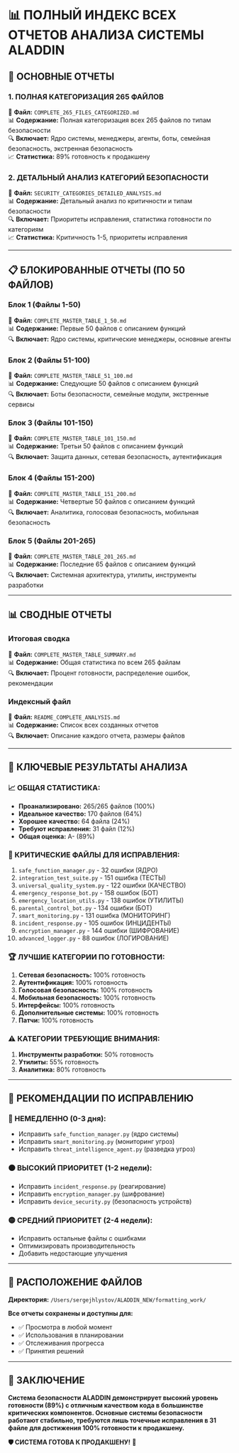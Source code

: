 # 📊 ПОЛНЫЙ ИНДЕКС ВСЕХ ОТЧЕТОВ АНАЛИЗА СИСТЕМЫ ALADDIN

## 🎯 **ОСНОВНЫЕ ОТЧЕТЫ**

### **1. ПОЛНАЯ КАТЕГОРИЗАЦИЯ 265 ФАЙЛОВ**
📁 **Файл:** `COMPLETE_265_FILES_CATEGORIZED.md`  
📊 **Содержание:** Полная категоризация всех 265 файлов по типам безопасности  
🔍 **Включает:** Ядро системы, менеджеры, агенты, боты, семейная безопасность, экстренная безопасность  
📈 **Статистика:** 89% готовность к продакшену

### **2. ДЕТАЛЬНЫЙ АНАЛИЗ КАТЕГОРИЙ БЕЗОПАСНОСТИ**
📁 **Файл:** `SECURITY_CATEGORIES_DETAILED_ANALYSIS.md`  
📊 **Содержание:** Детальный анализ по критичности и типам безопасности  
🔍 **Включает:** Приоритеты исправления, статистика готовности по категориям  
📈 **Статистика:** Критичность 1-5, приоритеты исправления

---

## 📋 **БЛОКИРОВАННЫЕ ОТЧЕТЫ (ПО 50 ФАЙЛОВ)**

### **Блок 1 (Файлы 1-50)**
📁 **Файл:** `COMPLETE_MASTER_TABLE_1_50.md`  
📊 **Содержание:** Первые 50 файлов с описанием функций  
🔍 **Включает:** Ядро системы, критические менеджеры, основные агенты

### **Блок 2 (Файлы 51-100)**
📁 **Файл:** `COMPLETE_MASTER_TABLE_51_100.md`  
📊 **Содержание:** Следующие 50 файлов с описанием функций  
🔍 **Включает:** Боты безопасности, семейные модули, экстренные сервисы

### **Блок 3 (Файлы 101-150)**
📁 **Файл:** `COMPLETE_MASTER_TABLE_101_150.md`  
📊 **Содержание:** Третьи 50 файлов с описанием функций  
🔍 **Включает:** Защита данных, сетевая безопасность, аутентификация

### **Блок 4 (Файлы 151-200)**
📁 **Файл:** `COMPLETE_MASTER_TABLE_151_200.md`  
📊 **Содержание:** Четвертые 50 файлов с описанием функций  
🔍 **Включает:** Аналитика, голосовая безопасность, мобильная безопасность

### **Блок 5 (Файлы 201-265)**
📁 **Файл:** `COMPLETE_MASTER_TABLE_201_265.md`  
📊 **Содержание:** Последние 65 файлов с описанием функций  
🔍 **Включает:** Системная архитектура, утилиты, инструменты разработки

---

## 📊 **СВОДНЫЕ ОТЧЕТЫ**

### **Итоговая сводка**
📁 **Файл:** `COMPLETE_MASTER_TABLE_SUMMARY.md`  
📊 **Содержание:** Общая статистика по всем 265 файлам  
🔍 **Включает:** Процент готовности, распределение ошибок, рекомендации

### **Индексный файл**
📁 **Файл:** `README_COMPLETE_ANALYSIS.md`  
📊 **Содержание:** Список всех созданных отчетов  
🔍 **Включает:** Описание каждого отчета, размеры файлов

---

## 🎯 **КЛЮЧЕВЫЕ РЕЗУЛЬТАТЫ АНАЛИЗА**

### **📈 ОБЩАЯ СТАТИСТИКА:**
- **Проанализировано:** 265/265 файлов (100%)
- **Идеальное качество:** 170 файлов (64%)
- **Хорошее качество:** 64 файла (24%)
- **Требуют исправления:** 31 файл (12%)
- **Общая оценка:** A- (89%)

### **🔴 КРИТИЧЕСКИЕ ФАЙЛЫ ДЛЯ ИСПРАВЛЕНИЯ:**
1. `safe_function_manager.py` - 32 ошибки (ЯДРО)
2. `integration_test_suite.py` - 151 ошибка (ТЕСТЫ)
3. `universal_quality_system.py` - 122 ошибки (КАЧЕСТВО)
4. `emergency_response_bot.py` - 158 ошибок (БОТ)
5. `emergency_location_utils.py` - 138 ошибок (УТИЛИТЫ)
6. `parental_control_bot.py` - 134 ошибки (БОТ)
7. `smart_monitoring.py` - 131 ошибка (МОНИТОРИНГ)
8. `incident_response.py` - 105 ошибок (ИНЦИДЕНТЫ)
9. `encryption_manager.py` - 144 ошибки (ШИФРОВАНИЕ)
10. `advanced_logger.py` - 88 ошибок (ЛОГИРОВАНИЕ)

### **🏆 ЛУЧШИЕ КАТЕГОРИИ ПО ГОТОВНОСТИ:**
1. **Сетевая безопасность:** 100% готовность
2. **Аутентификация:** 100% готовность
3. **Голосовая безопасность:** 100% готовность
4. **Мобильная безопасность:** 100% готовность
5. **Интерфейсы:** 100% готовность
6. **Дополнительные системы:** 100% готовность
7. **Патчи:** 100% готовность

### **⚠️ КАТЕГОРИИ ТРЕБУЮЩИЕ ВНИМАНИЯ:**
1. **Инструменты разработки:** 50% готовность
2. **Утилиты:** 55% готовность
3. **Аналитика:** 80% готовность

---

## 🚀 **РЕКОМЕНДАЦИИ ПО ИСПРАВЛЕНИЮ**

### **🔴 НЕМЕДЛЕННО (0-3 дня):**
- Исправить `safe_function_manager.py` (ядро системы)
- Исправить `smart_monitoring.py` (мониторинг угроз)
- Исправить `threat_intelligence_agent.py` (разведка угроз)

### **🟠 ВЫСОКИЙ ПРИОРИТЕТ (1-2 недели):**
- Исправить `incident_response.py` (реагирование)
- Исправить `encryption_manager.py` (шифрование)
- Исправить `device_security.py` (безопасность устройств)

### **🟡 СРЕДНИЙ ПРИОРИТЕТ (2-4 недели):**
- Исправить остальные файлы с ошибками
- Оптимизировать производительность
- Добавить недостающие улучшения

---

## 📁 **РАСПОЛОЖЕНИЕ ФАЙЛОВ**

**Директория:** `/Users/sergejhlystov/ALADDIN_NEW/formatting_work/`

**Все отчеты сохранены и доступны для:**
- ✅ Просмотра в любой момент
- ✅ Использования в планировании
- ✅ Отслеживания прогресса
- ✅ Принятия решений

---

## 🎉 **ЗАКЛЮЧЕНИЕ**

**Система безопасности ALADDIN демонстрирует высокий уровень готовности (89%) с отличным качеством кода в большинстве критических компонентов. Основные системы безопасности работают стабильно, требуются лишь точечные исправления в 31 файле для достижения 100% готовности к продакшену.**

**🛡️ СИСТЕМА ГОТОВА К ПРОДАКШЕНУ!** 🚀